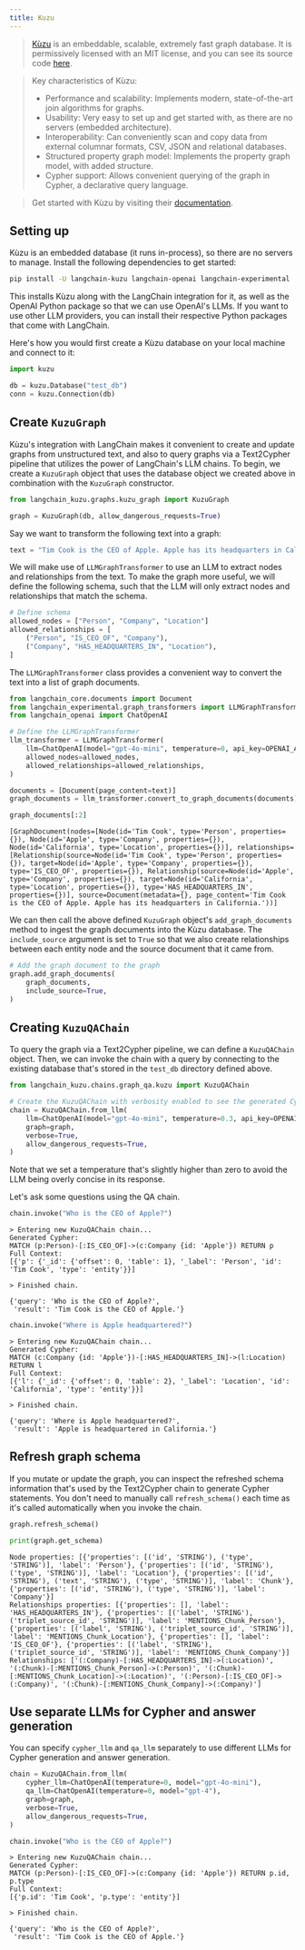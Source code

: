 ```yaml
---
title: Kuzu
---
```


> [Kùzu](https://kuzudb.com/) is an embeddable, scalable, extremely fast graph database.
> It is permissively licensed with an MIT license, and you can see its source code [here](https://github.com/kuzudb/kuzu).

> Key characteristics of Kùzu:
>- Performance and scalability: Implements modern, state-of-the-art join algorithms for graphs.
>- Usability: Very easy to set up and get started with, as there are no servers (embedded architecture).
>- Interoperability: Can conveniently scan and copy data from external columnar formats, CSV, JSON and relational databases.
>- Structured property graph model: Implements the property graph model, with added structure.
>- Cypher support: Allows convenient querying of the graph in Cypher, a declarative query language.

> Get started with Kùzu by visiting their [documentation](https://docs.kuzudb.com/).

## Setting up

Kùzu is an embedded database (it runs in-process), so there are no servers to manage. Install the
following dependencies to get started:

```bash
pip install -U langchain-kuzu langchain-openai langchain-experimental
```

This installs Kùzu along with the LangChain integration for it, as well as the OpenAI Python package
so that we can use OpenAI's LLMs. If you want to use other LLM providers, you can install their
respective Python packages that come with LangChain.

Here's how you would first create a Kùzu database on your local machine and connect to it:


```python
import kuzu

db = kuzu.Database("test_db")
conn = kuzu.Connection(db)
```

## Create `KuzuGraph`

Kùzu's integration with LangChain makes it convenient to create and update graphs from unstructured text, and also to query graphs via a Text2Cypher pipeline that utilizes the
power of LangChain's LLM chains. To begin, we create a `KuzuGraph` object that uses the database object we created above in combination with the `KuzuGraph` constructor.


```python
from langchain_kuzu.graphs.kuzu_graph import KuzuGraph

graph = KuzuGraph(db, allow_dangerous_requests=True)
```

Say we want to transform the following text into a graph:


```python
text = "Tim Cook is the CEO of Apple. Apple has its headquarters in California."
```

We will make use of `LLMGraphTransformer` to use an LLM to extract nodes and relationships from the text.
To make the graph more useful, we will define the following schema, such that the LLM will only
extract nodes and relationships that match the schema.


```python
# Define schema
allowed_nodes = ["Person", "Company", "Location"]
allowed_relationships = [
    ("Person", "IS_CEO_OF", "Company"),
    ("Company", "HAS_HEADQUARTERS_IN", "Location"),
]
```

The `LLMGraphTransformer` class provides a convenient way to convert the text into a list of graph documents.


```python
from langchain_core.documents import Document
from langchain_experimental.graph_transformers import LLMGraphTransformer
from langchain_openai import ChatOpenAI

# Define the LLMGraphTransformer
llm_transformer = LLMGraphTransformer(
    llm=ChatOpenAI(model="gpt-4o-mini", temperature=0, api_key=OPENAI_API_KEY),
    allowed_nodes=allowed_nodes,
    allowed_relationships=allowed_relationships,
)

documents = [Document(page_content=text)]
graph_documents = llm_transformer.convert_to_graph_documents(documents)
```


```python
graph_documents[:2]
```



```output
[GraphDocument(nodes=[Node(id='Tim Cook', type='Person', properties={}), Node(id='Apple', type='Company', properties={}), Node(id='California', type='Location', properties={})], relationships=[Relationship(source=Node(id='Tim Cook', type='Person', properties={}), target=Node(id='Apple', type='Company', properties={}), type='IS_CEO_OF', properties={}), Relationship(source=Node(id='Apple', type='Company', properties={}), target=Node(id='California', type='Location', properties={}), type='HAS_HEADQUARTERS_IN', properties={})], source=Document(metadata={}, page_content='Tim Cook is the CEO of Apple. Apple has its headquarters in California.'))]
```


We can then call the above defined `KuzuGraph` object's `add_graph_documents` method to ingest the graph documents into the Kùzu database.
The `include_source` argument is set to `True` so that we also create relationships between each entity node and the source document that it came from.


```python
# Add the graph document to the graph
graph.add_graph_documents(
    graph_documents,
    include_source=True,
)
```

## Creating `KuzuQAChain`

To query the graph via a Text2Cypher pipeline, we can define a `KuzuQAChain` object. Then, we can invoke the chain with a query by connecting to the existing database that's stored in the `test_db` directory defined above.


```python
from langchain_kuzu.chains.graph_qa.kuzu import KuzuQAChain

# Create the KuzuQAChain with verbosity enabled to see the generated Cypher queries
chain = KuzuQAChain.from_llm(
    llm=ChatOpenAI(model="gpt-4o-mini", temperature=0.3, api_key=OPENAI_API_KEY),
    graph=graph,
    verbose=True,
    allow_dangerous_requests=True,
)
```

Note that we set a temperature that's slightly higher than zero to avoid the LLM being overly concise in its response.

Let's ask some questions using the QA chain.


```python
chain.invoke("Who is the CEO of Apple?")
```
```output
> Entering new KuzuQAChain chain...
Generated Cypher:
MATCH (p:Person)-[:IS_CEO_OF]->(c:Company {id: 'Apple'}) RETURN p
Full Context:
[{'p': {'_id': {'offset': 0, 'table': 1}, '_label': 'Person', 'id': 'Tim Cook', 'type': 'entity'}}]

> Finished chain.
```


```output
{'query': 'Who is the CEO of Apple?',
 'result': 'Tim Cook is the CEO of Apple.'}
```



```python
chain.invoke("Where is Apple headquartered?")
```
```output
> Entering new KuzuQAChain chain...
Generated Cypher:
MATCH (c:Company {id: 'Apple'})-[:HAS_HEADQUARTERS_IN]->(l:Location) RETURN l
Full Context:
[{'l': {'_id': {'offset': 0, 'table': 2}, '_label': 'Location', 'id': 'California', 'type': 'entity'}}]

> Finished chain.
```


```output
{'query': 'Where is Apple headquartered?',
 'result': 'Apple is headquartered in California.'}
```


## Refresh graph schema

If you mutate or update the graph, you can inspect the refreshed schema information that's used by the Text2Cypher chain to generate Cypher statements.
You don't need to manually call `refresh_schema()` each time as it's called automatically when you invoke the chain.


```python
graph.refresh_schema()

print(graph.get_schema)
```
```output
Node properties: [{'properties': [('id', 'STRING'), ('type', 'STRING')], 'label': 'Person'}, {'properties': [('id', 'STRING'), ('type', 'STRING')], 'label': 'Location'}, {'properties': [('id', 'STRING'), ('text', 'STRING'), ('type', 'STRING')], 'label': 'Chunk'}, {'properties': [('id', 'STRING'), ('type', 'STRING')], 'label': 'Company'}]
Relationships properties: [{'properties': [], 'label': 'HAS_HEADQUARTERS_IN'}, {'properties': [('label', 'STRING'), ('triplet_source_id', 'STRING')], 'label': 'MENTIONS_Chunk_Person'}, {'properties': [('label', 'STRING'), ('triplet_source_id', 'STRING')], 'label': 'MENTIONS_Chunk_Location'}, {'properties': [], 'label': 'IS_CEO_OF'}, {'properties': [('label', 'STRING'), ('triplet_source_id', 'STRING')], 'label': 'MENTIONS_Chunk_Company'}]
Relationships: ['(:Company)-[:HAS_HEADQUARTERS_IN]->(:Location)', '(:Chunk)-[:MENTIONS_Chunk_Person]->(:Person)', '(:Chunk)-[:MENTIONS_Chunk_Location]->(:Location)', '(:Person)-[:IS_CEO_OF]->(:Company)', '(:Chunk)-[:MENTIONS_Chunk_Company]->(:Company)']
```
## Use separate LLMs for Cypher and answer generation

You can specify `cypher_llm` and `qa_llm` separately to use different LLMs for Cypher generation and answer generation.


```python
chain = KuzuQAChain.from_llm(
    cypher_llm=ChatOpenAI(temperature=0, model="gpt-4o-mini"),
    qa_llm=ChatOpenAI(temperature=0, model="gpt-4"),
    graph=graph,
    verbose=True,
    allow_dangerous_requests=True,
)
```


```python
chain.invoke("Who is the CEO of Apple?")
```
```output
> Entering new KuzuQAChain chain...
Generated Cypher:
MATCH (p:Person)-[:IS_CEO_OF]->(c:Company {id: 'Apple'}) RETURN p.id, p.type
Full Context:
[{'p.id': 'Tim Cook', 'p.type': 'entity'}]

> Finished chain.
```


```output
{'query': 'Who is the CEO of Apple?',
 'result': 'Tim Cook is the CEO of Apple.'}
```
